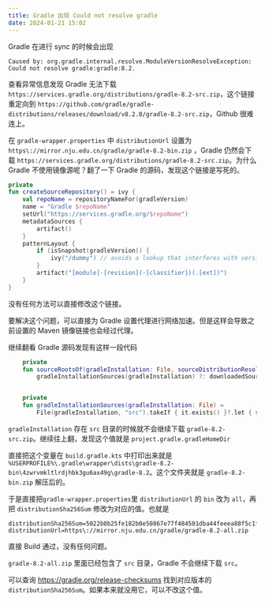 ```yaml
---
title: Gradle 出现 Could not resolve gradle
date: 2024-01-21 15:02
---
```


Gradle 在进行 sync 的时候会出现

````
Caused by: org.gradle.internal.resolve.ModuleVersionResolveException: Could not resolve gradle:gradle:8.2.
````

查看异常信息发现 Gradle 无法下载 `https://services.gradle.org/distributions/gradle-8.2-src.zip`，这个链接重定向到 `https://github.com/gradle/gradle-distributions/releases/download/v8.2.0/gradle-8.2-src.zip`，Github 很难连上。

在 `gradle-wrapper.properties` 中 `distributionUrl` 设置为 `https\://mirror.nju.edu.cn/gradle/gradle-8.2-bin.zip` ，Gradle 仍然会下载 `https://services.gradle.org/distributions/gradle-8.2-src.zip`。为什么 Gradle 不使用镜像源呢？翻了一下 Gradle 的源码，发现这个链接是写死的。

```kotlin
private
fun createSourceRepository() = ivy {
    val repoName = repositoryNameFor(gradleVersion)
    name = "Gradle $repoName"
    setUrl("https://services.gradle.org/$repoName")
    metadataSources {
        artifact()
    }
    patternLayout {
        if (isSnapshot(gradleVersion)) {
            ivy("/dummy") // avoids a lookup that interferes with version listing
        }
        artifact("[module]-[revision](-[classifier])(.[ext])")
    }
}
```

没有任何方法可以直接修改这个链接。

要解决这个问题，可以直接为 Gradle 设置代理进行网络加速。但是这样会导致之前设置的 Maven 镜像链接也会经过代理。

继续翻看 Gradle 源码发现有这样一段代码

```kotlin
    private
    fun sourceRootsOf(gradleInstallation: File, sourceDistributionResolver: SourceDistributionProvider): Collection<File> =
        gradleInstallationSources(gradleInstallation) ?: downloadedSources(sourceDistributionResolver)


    private
    fun gradleInstallationSources(gradleInstallation: File) =
        File(gradleInstallation, "src").takeIf { it.exists() }?.let { subDirsOf(it) }
```

 `gradleInstallation` 存在 `src` 目录的时候就不会继续下载 `gradle-8.2-src.zip`。继续往上翻，发现这个值就是 `project.gradle.gradleHomeDir`

直接把这个变量在 `build.gradle.kts` 中打印出来就是 `%USERPROFILE%\.gradle\wrapper\dists\gradle-8.2-bin\4zwrvmkltlrdjhbk3gu6ax49g\gradle-8.2`。这个文件夹就是 `gradle-8.2-bin.zip` 解压后的。

于是直接把`gradle-wrapper.properties`里 `distributionUrl` 的 `bin` 改为 `all`，再把 `distributionSha256Sum` 修改为对应的值。也就是

```properties
distributionSha256Sum=5022b0b25fe182b0e50867e77f484501dba44feeea88f5c1f13b6b4660463640
distributionUrl=https\://mirror.nju.edu.cn/gradle/gradle-8.2-all.zip
```

直接 Build 通过，没有任何问题。

`gradle-8.2-all.zip` 里面已经包含了 `src` 目录，Gradle 不会继续下载 `src`。

可以查询 https://gradle.org/release-checksums 找到对应版本的 `distributionSha256Sum`。如果本来就没用它，可以不改这个值。